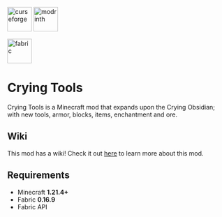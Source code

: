 [<img alt="curseforge" height="56" src="https://cdn.jsdelivr.net/npm/@intergrav/devins-badges@3/assets/cozy/available/curseforge_vector.svg">](https://www.curseforge.com/minecraft/mc-mods/crying) [<img alt="modrinth" height="56" src="https://cdn.jsdelivr.net/npm/@intergrav/devins-badges@3/assets/cozy/available/modrinth_vector.svg">](https://modrinth.com/mod/crying) 

[<img alt="fabric" height="56" src="https://cdn.jsdelivr.net/npm/@intergrav/devins-badges@3/assets/cozy/supported/fabric_vector.svg">](https://fabricmc.net/)

# Crying Tools
Crying Tools is a Minecraft mod that expands upon the Crying Obsidian; with new tools, armor, blocks, items, enchantment and ore.

## Wiki
This mod has a wiki! Check it out [here](https://github.com/TahirToprakKarabekiroglu/crying/wiki) to learn more about this mod.

## **Requirements**
- Minecraft **1.21.4+**  
- Fabric **0.16.9**  
- Fabric API